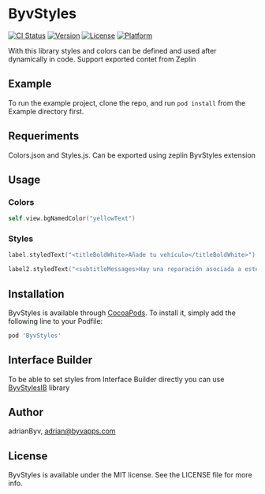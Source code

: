 # ByvStyles

[![CI Status](https://img.shields.io/travis/adrianByv/ByvStyles.svg?style=flat)](https://travis-ci.org/adrianByv/ByvStyles)
[![Version](https://img.shields.io/cocoapods/v/ByvStyles.svg?style=flat)](https://cocoapods.org/pods/ByvStyles)
[![License](https://img.shields.io/cocoapods/l/ByvStyles.svg?style=flat)](https://cocoapods.org/pods/ByvStyles)
[![Platform](https://img.shields.io/cocoapods/p/ByvStyles.svg?style=flat)](https://cocoapods.org/pods/ByvStyles)

With this library styles and colors can be defined and used after dynamically in code.
Support exported contet from Zeplin

## Example

To run the example project, clone the repo, and run `pod install` from the Example directory first.

## Requeriments

Colors.json and Styles.js. Can be exported using zeplin ByvStyles extension

## Usage

### Colors
```swift
self.view.bgNamedColor("yellowText")
```

### Styles
```swift
label.styledText("<titleBoldWhite>Añade tu vehículo</titleBoldWhite>")

label2.styledText("<subtitleMessages>Hay una reparación asociada a este mantenimiento pendiente de valorar.</subtitleMessages> <subtitleMessagesBold>Obtendrás un 2% de descuento</subtitleMessagesBold> <subtitleMessages>de la factura en € bigs.</subtitleMessages>")
```

## Installation

ByvStyles is available through [CocoaPods](https://cocoapods.org). To install
it, simply add the following line to your Podfile:

```ruby
pod 'ByvStyles'
```

## Interface Builder
To be able to set styles from Interface Builder directly you can use  [ByvStylesIB](https://github.com/byvapps/ByvStylesIB) library

## Author

adrianByv, adrian@byvapps.com

## License

ByvStyles is available under the MIT license. See the LICENSE file for more info.
